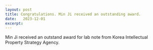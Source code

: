 ```yaml
---
layout: post
title: Congratulations. Min Ji received an outstanding award.
date:   2023-12-01
excerpt: 
---
```

Min Ji received an outstand award for lab note from Korea Intellectual Property Strategy Agency.
